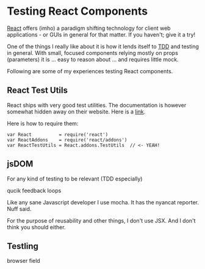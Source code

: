 # Testing React Components

[React](http://facebook.github.io/react/) offers (imho) a paradigm shifting technology for client web applications - or GUIs in general for that matter. If you haven't; give it a try!

One of the things I really like about it is how it lends itself to [TDD](http://en.wikipedia.org/wiki/Test-driven_development) and testing in general. With small, focused components relying mostly on props (parameters) it is ... easy to reason about ... and requires little mock.

Following are some of my experiences testing React components.

## React Test Utils

React ships with very good test utilities. The documentation is however somewhat hidden away on their website. Here is a [link](http://facebook.github.io/react/docs/test-utils.html).

Here is how to require them:

	var React          = require('react')
	var ReactAddons    = require('react/addons')
	var ReactTestUtils = React.addons.TestUtils  // <- YEAH!


## jsDOM

For any kind of testing to be relevant (TDD especially)

qucik feedback loops

Like any sane Javascript developer I use mocha. It has the nyancat reporter. Nuff said.

For the purpose of reusability and other things, I don't use JSX. And I don't think you should either.

## Testling

browser field